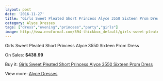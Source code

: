 ```yaml
---
layout: post
date: '2016-11-27'
title: "Girls Sweet Pleated Short Princess Alyce 3550 Sixteen Prom Dress"
category: Alyce Dresses
tags: ["dress","evening","princess","party","girls"]
image: http://www.neoformal.com/594-thickbox_default/girls-sweet-pleated-short-princess-alyce-3550-sixteen-prom-dress.jpg
---
```

Girls Sweet Pleated Short Princess Alyce 3550 Sixteen Prom Dress

On Sales: **$438.99**
<a href="https://www.neoformal.com/en/alyce-dresses/210-girls-sweet-pleated-short-princess-alyce-3550-sixteen-prom-dress.html"><amp-img layout="responsive" width="600" height="600" src="//www.neoformal.com/594-thickbox_default/girls-sweet-pleated-short-princess-alyce-3550-sixteen-prom-dress.jpg" alt="Girls Sweet Pleated Short Princess Alyce 3550 Sixteen Prom Dress 0" /></a>
<a href="https://www.neoformal.com/en/alyce-dresses/210-girls-sweet-pleated-short-princess-alyce-3550-sixteen-prom-dress.html"><amp-img layout="responsive" width="600" height="600" src="//www.neoformal.com/595-thickbox_default/girls-sweet-pleated-short-princess-alyce-3550-sixteen-prom-dress.jpg" alt="Girls Sweet Pleated Short Princess Alyce 3550 Sixteen Prom Dress 1" /></a>
<a href="https://www.neoformal.com/en/alyce-dresses/210-girls-sweet-pleated-short-princess-alyce-3550-sixteen-prom-dress.html"><amp-img layout="responsive" width="600" height="600" src="//www.neoformal.com/596-thickbox_default/girls-sweet-pleated-short-princess-alyce-3550-sixteen-prom-dress.jpg" alt="Girls Sweet Pleated Short Princess Alyce 3550 Sixteen Prom Dress 2" /></a>
<a href="https://www.neoformal.com/en/alyce-dresses/210-girls-sweet-pleated-short-princess-alyce-3550-sixteen-prom-dress.html"><amp-img layout="responsive" width="600" height="600" src="//www.neoformal.com/597-thickbox_default/girls-sweet-pleated-short-princess-alyce-3550-sixteen-prom-dress.jpg" alt="Girls Sweet Pleated Short Princess Alyce 3550 Sixteen Prom Dress 3" /></a>
<a href="https://www.neoformal.com/en/alyce-dresses/210-girls-sweet-pleated-short-princess-alyce-3550-sixteen-prom-dress.html"><amp-img layout="responsive" width="600" height="600" src="//www.neoformal.com/598-thickbox_default/girls-sweet-pleated-short-princess-alyce-3550-sixteen-prom-dress.jpg" alt="Girls Sweet Pleated Short Princess Alyce 3550 Sixteen Prom Dress 4" /></a>

Buy it: [Girls Sweet Pleated Short Princess Alyce 3550 Sixteen Prom Dress](https://www.neoformal.com/en/alyce-dresses/210-girls-sweet-pleated-short-princess-alyce-3550-sixteen-prom-dress.html "Girls Sweet Pleated Short Princess Alyce 3550 Sixteen Prom Dress")

View more: [Alyce Dresses](https://www.neoformal.com/en/3-alyce-dresses "Alyce Dresses")